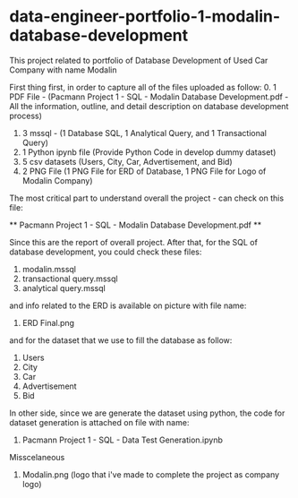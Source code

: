 # data-engineer-portfolio-1-modalin-database-development
This project related to portfolio of Database Development of Used Car Company with name Modalin

First thing first, in order to capture all of the files uploaded as follow:
0. 1 PDF File - (Pacmann Project 1 - SQL - Modalin Database Development.pdf - All the information, outline, and detail description on database development process)
1. 3 mssql - (1 Database SQL, 1 Analytical Query, and 1 Transactional Query)
2. 1 Python ipynb file (Provide Python Code in develop dummy dataset)
3. 5 csv datasets (Users, City, Car, Advertisement, and Bid)
4. 2 PNG File (1 PNG File for ERD of Database, 1  PNG File for Logo of Modalin Company)


The most critical part to understand overall the project - can check on this file: 

** Pacmann Project 1 - SQL - Modalin Database Development.pdf **

Since this are the report of overall project.
After that, for the SQL of database development, you could check these files:
1. modalin.mssql
2. transactional query.mssql
3. analytical query.mssql

and info related to the ERD is available on picture with file name:
1. ERD Final.png

and for the dataset that we use to fill the database as follow:
1. Users
2. City
3. Car
4. Advertisement
5. Bid

In other side, since we are generate the dataset using python, the code for dataset generation is attached on file with name:
1. Pacmann Project 1 - SQL - Data Test Generation.ipynb

Misscelaneous
1. Modalin.png (logo that i've made to complete the project as company logo)
